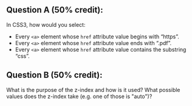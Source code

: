 ## Question A (50% credit):

In CSS3, how would you select:

  - Every `<a>` element whose `href` attribute value begins with “https”.
  - Every `<a>` element whose `href` attribute value ends with “.pdf”.
  - Every `<a>` element whose `href` attribute value contains the substring “css”.

## Question B (50% credit):

What is the purpose of the z-index and how is it used? What possible values does the z-index take (e.g. one of those is "auto")?

